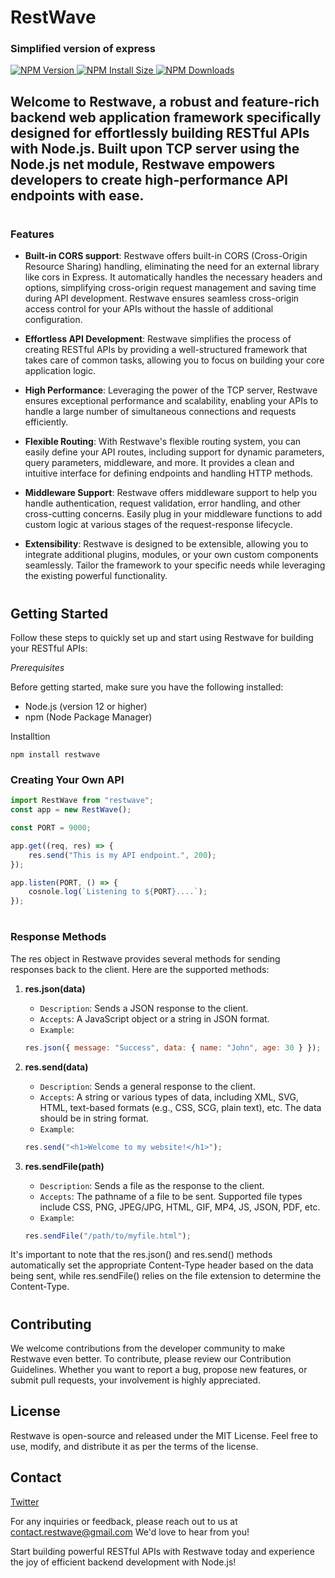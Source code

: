 # RestWave

### Simplified version of express

<p>

<a href="https://npmjs.org/package/restwave" rel="nofollow">
  <img src="https://badgen.net/npm/v/restwave" alt="NPM Version" data-canonical-src="https://badgen.net/npm/v/restwave" style="max-width: 100%;">
</a>

<a href="https://packagephobia.com/result?p=restwave" rel="nofollow">
  <img src="https://badgen.net/packagephobia/install/restwave" alt="NPM Install Size" data-canonical-src="https://badgen.net/packagephobia/install/restwave" style="max-width: 100%;">
</a>

<a href="https://npmcharts.com/compare/restwave?minimal=true" rel="nofollow">
  <img src="https://badgen.net/npm/dm/restwave" alt="NPM Downloads" data-canonical-src="https://badgen.net/npm/dm/restwave" style="max-width: 100%;">
</a>

</p>

## **Welcome to Restwave, a robust and feature-rich backend web application framework specifically designed for effortlessly building RESTful APIs with Node.js. Built upon TCP server using the Node.js net module, Restwave empowers developers to create high-performance API endpoints with ease.**
#
### **Features**

- **Built-in CORS support**: Restwave offers built-in CORS (Cross-Origin Resource Sharing) handling, eliminating the need for an external library like cors in Express. It automatically handles the necessary headers and options, simplifying cross-origin request management and saving time during API development. Restwave ensures seamless cross-origin access control for your APIs without the hassle of additional configuration.

- **Effortless API Development**: Restwave simplifies the process of creating RESTful APIs by providing a well-structured framework that takes care of common tasks, allowing you to focus on building your core application logic.

- **High Performance**: Leveraging the power of the TCP server, Restwave ensures exceptional performance and scalability, enabling your APIs to handle a large number of simultaneous connections and requests efficiently.

- **Flexible Routing**: With Restwave's flexible routing system, you can easily define your API routes, including support for dynamic parameters, query parameters, middleware, and more. It provides a clean and intuitive interface for defining endpoints and handling HTTP methods.

- **Middleware Support**: Restwave offers middleware support to help you handle authentication, request validation, error handling, and other cross-cutting concerns. Easily plug in your middleware functions to add custom logic at various stages of the request-response lifecycle.

- **Extensibility**: Restwave is designed to be extensible, allowing you to integrate additional plugins, modules, or your own custom components seamlessly. Tailor the framework to your specific needs while leveraging the existing powerful functionality.

#

## **Getting Started**

Follow these steps to quickly set up and start using Restwave for building your RESTful APIs:

_Prerequisites_

Before getting started, make sure you have the following installed:

- Node.js (version 12 or higher)
- npm (Node Package Manager)

Installtion

```
npm install restwave
```

### **Creating Your Own API**

```js
import RestWave from "restwave";
const app = new RestWave();

const PORT = 9000;

app.get((req, res) => {
	res.send("This is my API endpoint.", 200);
});

app.listen(PORT, () => {
	cosnole.log(`Listening to ${PORT}....`);
});
```

#

### **Response Methods**

The res object in Restwave provides several methods for sending responses back to the client. Here are the supported methods:

1. **res.json(data)**

   - `Description`: Sends a JSON response to the client.
   - `Accepts`: A JavaScript object or a string in JSON format.
   - `Example`:

   ```js
   res.json({ message: "Success", data: { name: "John", age: 30 } });
   ```

2. **res.send(data)**
   - `Description`: Sends a general response to the client.
   - `Accepts`: A string or various types of data, including XML, SVG, HTML, text-based formats (e.g., CSS, SCG, plain text), etc. The data should be in string format.
   - `Example`:
   ```js
   res.send("<h1>Welcome to my website!</h1>");
   ```
3. **res.sendFile(path)**

   - `Description`: Sends a file as the response to the client.
   - `Accepts`: The pathname of a file to be sent. Supported file types include CSS, PNG, JPEG/JPG, HTML, GIF, MP4, JS, JSON, PDF, etc.
   - `Example`:

   ```js
   res.sendFile("/path/to/myfile.html");
   ```

It's important to note that the res.json() and res.send() methods automatically set the appropriate Content-Type header based on the data being sent, while res.sendFile() relies on the file extension to determine the Content-Type.

# 

## **Contributing**

We welcome contributions from the developer community to make Restwave even better. To contribute, please review our Contribution Guidelines. Whether you want to report a bug, propose new features, or submit pull requests, your involvement is highly appreciated.

## **License**

Restwave is open-source and released under the MIT License. Feel free to use, modify, and distribute it as per the terms of the license.

## **Contact**
[Twitter](https://twitter.com/streamlen)

For any inquiries or feedback, please reach out to us at contact.restwave@gmail.com We'd love to hear from you!

Start building powerful RESTful APIs with Restwave today and experience the joy of efficient backend development with Node.js!
